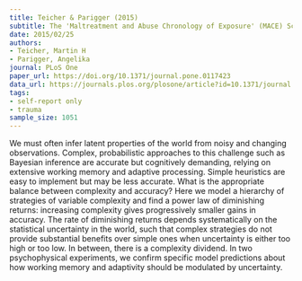 ```yaml
---
title: Teicher & Parigger (2015)
subtitle: The 'Maltreatment and Abuse Chronology of Exposure' (MACE) Scale for the Retrospective Assessment of Abuse and Neglect During Development
date: 2015/02/25
authors:
- Teicher, Martin H
- Parigger, Angelika
journal: PLoS One
paper_url: https://doi.org/10.1371/journal.pone.0117423
data_url: https://journals.plos.org/plosone/article?id=10.1371/journal.pone.0117423#sec020
tags:
- self-report only
- trauma
sample_size: 1051
---
```


We must often infer latent properties of the world from noisy and changing observations. Complex, probabilistic approaches to this challenge such as Bayesian inference are accurate but cognitively demanding, relying on extensive working memory and adaptive processing. Simple heuristics are easy to implement but may be less accurate. What is the appropriate balance between complexity and accuracy? Here we model a hierarchy of strategies of variable complexity and find a power law of diminishing returns: increasing complexity gives progressively smaller gains in accuracy. The rate of diminishing returns depends systematically on the statistical uncertainty in the world, such that complex strategies do not provide substantial benefits over simple ones when uncertainty is either too high or too low. In between, there is a complexity dividend. In two psychophysical experiments, we confirm specific model predictions about how working memory and adaptivity should be modulated by uncertainty.
